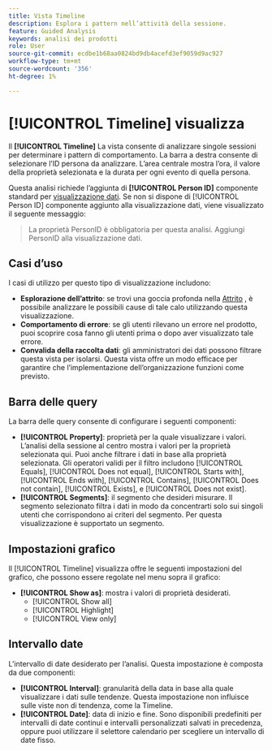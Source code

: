 ```yaml
---
title: Vista Timeline
description: Esplora i pattern nell’attività della sessione.
feature: Guided Analysis
keywords: analisi dei prodotti
role: User
source-git-commit: ecdbe1b68aa0824bd9db4acefd3ef9059d9ac927
workflow-type: tm+mt
source-wordcount: '356'
ht-degree: 1%

---
```


# [!UICONTROL Timeline] visualizza

Il **[!UICONTROL Timeline]** La vista consente di analizzare singole sessioni per determinare i pattern di comportamento. La barra a destra consente di selezionare l’ID persona da analizzare. L’area centrale mostra l’ora, il valore della proprietà selezionata e la durata per ogni evento di quella persona.

Questa analisi richiede l’aggiunta di **[!UICONTROL Person ID]** componente standard per [visualizzazione dati](/help/data-views/component-reference.md#optional). Se non si dispone di [!UICONTROL Person ID] componente aggiunto alla visualizzazione dati, viene visualizzato il seguente messaggio:

> La proprietà PersonID è obbligatoria per questa analisi. Aggiungi PersonID alla visualizzazione dati.

## Casi d’uso

I casi di utilizzo per questo tipo di visualizzazione includono:

* **Esplorazione dell’attrito**: se trovi una goccia profonda nella [Attrito](friction.md) , è possibile analizzare le possibili cause di tale calo utilizzando questa visualizzazione.
* **Comportamento di errore**: se gli utenti rilevano un errore nel prodotto, puoi scoprire cosa fanno gli utenti prima o dopo aver visualizzato tale errore.
* **Convalida della raccolta dati**: gli amministratori dei dati possono filtrare questa vista per isolarsi. Questa vista offre un modo efficace per garantire che l’implementazione dell’organizzazione funzioni come previsto.

## Barra delle query

La barra delle query consente di configurare i seguenti componenti:

* **[!UICONTROL Property]**: proprietà per la quale visualizzare i valori. L’analisi della sessione al centro mostra i valori per la proprietà selezionata qui. Puoi anche filtrare i dati in base alla proprietà selezionata. Gli operatori validi per il filtro includono [!UICONTROL Equals], [!UICONTROL Does not equal], [!UICONTROL Starts with], [!UICONTROL Ends with], [!UICONTROL Contains], [!UICONTROL Does not contain], [!UICONTROL Exists], e [!UICONTROL Does not exist].
* **[!UICONTROL Segments]**: il segmento che desideri misurare. Il segmento selezionato filtra i dati in modo da concentrarti solo sui singoli utenti che corrispondono ai criteri del segmento. Per questa visualizzazione è supportato un segmento.

## Impostazioni grafico

Il [!UICONTROL Timeline] visualizza offre le seguenti impostazioni del grafico, che possono essere regolate nel menu sopra il grafico:

* **[!UICONTROL Show as]**: mostra i valori di proprietà desiderati.
   * [!UICONTROL Show all]
   * [!UICONTROL Highlight]
   * [!UICONTROL View only]

## Intervallo date

L’intervallo di date desiderato per l’analisi. Questa impostazione è composta da due componenti:

* **[!UICONTROL Interval]**: granularità della data in base alla quale visualizzare i dati sulle tendenze. Questa impostazione non influisce sulle viste non di tendenza, come la Timeline.
* **[!UICONTROL Date]**: data di inizio e fine. Sono disponibili predefiniti per intervalli di date continui e intervalli personalizzati salvati in precedenza, oppure puoi utilizzare il selettore calendario per scegliere un intervallo di date fisso.
